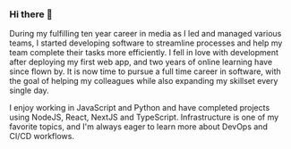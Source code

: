 ### Hi there 👋

During my fulfilling ten year career in media as I led and managed various teams, I started developing software to streamline processes and help my team complete their tasks more efficiently. I fell in love with development after deploying my first web app, and two years of online learning have since flown by. It is now time to pursue a full time career in software, with the goal of helping my colleagues while also expanding my skillset every single day.

I enjoy working in JavaScript and Python and have completed projects using NodeJS, React, NextJS and TypeScript. Infrastructure is one of my favorite topics, and I'm always eager to learn more about DevOps and CI/CD workflows.

<!--
**sqr/sqr** is a ✨ _special_ ✨ repository because its `README.md` (this file) appears on your GitHub profile.

Here are some ideas to get you started:

- 🔭 I’m currently working on ...
- 🌱 I’m currently learning ...
- 👯 I’m looking to collaborate on ...
- 🤔 I’m looking for help with ...
- 💬 Ask me about ...
- 📫 How to reach me: ...
- 😄 Pronouns: ...
- ⚡ Fun fact: ...
-->
